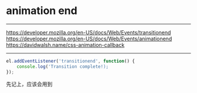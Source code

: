 # animation end

---

https://developer.mozilla.org/en-US/docs/Web/Events/transitionend
https://developer.mozilla.org/en-US/docs/Web/Events/animationend
https://davidwalsh.name/css-animation-callback

---

```js
el.addEventListener('transitionend', function() {
    console.log('Transition complete!);
});
```

先记上，应该会用到

